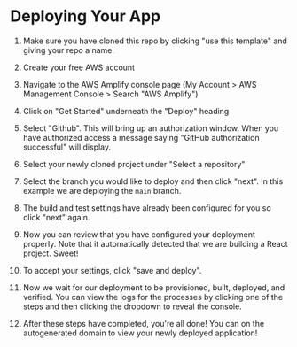 # Deploying Your App

1. Make sure you have cloned this repo by clicking "use this template" and giving your repo a name.

1. Create your free AWS account

1. Navigate to the AWS Amplify console page (My Account > AWS Management Console > Search "AWS Amplify")

1. Click on "Get Started" underneath the "Deploy" heading

1. Select "Github". This will bring up an authorization window. When you have authorized access a message saying "GitHub authorization successful" will display.

1. Select your newly cloned project under "Select a repository"

1. Select the branch you would like to deploy and then click "next". In this example we are deploying the `main` branch.

1. The build and test settings have already been configured for you so click "next" again.

1. Now you can review that you have configured your deployment properly. Note that it automatically detected that we are building a React project. Sweet!

1. To accept your settings, click "save and deploy".

1. Now we wait for our deployment to be provisioned, built, deployed, and verified. You can view the logs for the processes by clicking one of the steps and then clicking the dropdown to reveal the console.

1. After these steps have completed, you're all done! You can on the autogenerated domain to view your newly deployed application!
